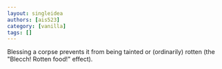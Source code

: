 ```yaml
---
layout: singleidea
authors: [ais523]
category: [vanilla]
tags: []
---
```

Blessing a corpse prevents it from being tainted or (ordinarily) rotten (the "Blecch! Rotten food!" effect).
